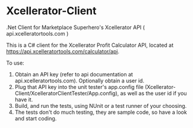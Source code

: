# Xcellerator-Client
.Net Client for Marketplace Superhero's Xcellerator API ( api.xcelleratortools.com )

This is a C# client for the Xcellerator Profit Calculator API, located at https://api.xcelleratortools.com/calculator/api.

To use: </br>
1) Obtain an API key (refer to api documentation at api.xcelleratortools.com). Optionally obtain a user id.</br>
2) Plug that API key into the unit tester's app.config file (Xcellerator-Client/XcelleratorClientTester/App.config), as well as the user id if you have it.</br>
3) Build, and run the tests, using NUnit or a test runner of your choosing.</br>
4) The tests don't do much testing, they are sample code, so have a look and start coding.</br>

